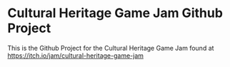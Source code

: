 # Cultural Heritage Game Jam Github Project
This is the Github Project for the Cultural Heritage Game Jam found at https://itch.io/jam/cultural-heritage-game-jam
